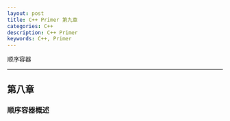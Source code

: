 ```yaml
---
layout: post
title: C++ Primer 第九章
categories: C++
description: C++ Primer
keywords: C++, Primer
---
```


顺序容器

---

## 第八章

### 顺序容器概述
